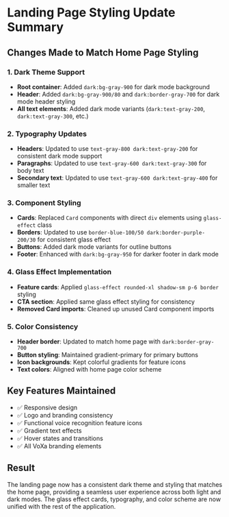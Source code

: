 # Landing Page Styling Update Summary

## Changes Made to Match Home Page Styling

### 1. Dark Theme Support
- **Root container**: Added `dark:bg-gray-900` for dark mode background
- **Header**: Added `dark:bg-gray-900/80` and `dark:border-gray-700` for dark mode header styling
- **All text elements**: Added dark mode variants (`dark:text-gray-200`, `dark:text-gray-300`, etc.)

### 2. Typography Updates
- **Headers**: Updated to use `text-gray-800 dark:text-gray-200` for consistent dark mode support
- **Paragraphs**: Updated to use `text-gray-600 dark:text-gray-300` for body text
- **Secondary text**: Updated to use `text-gray-600 dark:text-gray-400` for smaller text

### 3. Component Styling
- **Cards**: Replaced `Card` components with direct `div` elements using `glass-effect` class
- **Borders**: Updated to use `border-blue-100/50 dark:border-purple-200/30` for consistent glass effect
- **Buttons**: Added dark mode variants for outline buttons
- **Footer**: Enhanced with `dark:bg-gray-950` for darker footer in dark mode

### 4. Glass Effect Implementation
- **Feature cards**: Applied `glass-effect rounded-xl shadow-sm p-6 border` styling
- **CTA section**: Applied same glass effect styling for consistency
- **Removed Card imports**: Cleaned up unused Card component imports

### 5. Color Consistency
- **Header border**: Updated to match home page with `dark:border-gray-700`
- **Button styling**: Maintained gradient-primary for primary buttons
- **Icon backgrounds**: Kept colorful gradients for feature icons
- **Text colors**: Aligned with home page color scheme

## Key Features Maintained
- ✅ Responsive design
- ✅ Logo and branding consistency
- ✅ Functional voice recognition feature icons
- ✅ Gradient text effects
- ✅ Hover states and transitions
- ✅ All VoXa branding elements

## Result
The landing page now has a consistent dark theme and styling that matches the home page, providing a seamless user experience across both light and dark modes. The glass effect cards, typography, and color scheme are now unified with the rest of the application.
